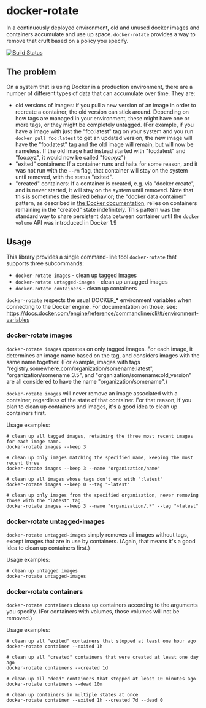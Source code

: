 #  docker-rotate

In a continuously deployed environment, old and unused docker images and containers accumulate and
use up space. `docker-rotate` provides a way to remove that cruft based on a policy you specify.

[![Build Status](https://travis-ci.org/locationlabs/docker-rotate.png)](https://travis-ci.org/locationlabs/docker-rotate)

## The problem

On a system that is using Docker in a production environment, there are a number of different types
of data that can accumulate over time. They are:
 - old versions of images: if you pull a new version of an image in order to recreate a container,
   the old version can stick around. Depending on how tags are managed in your environment, these
   might have one or more tags, or they might be completely untagged. (For example, if you have
   a image with just the "foo:latest" tag on your system and you run `docker pull foo:latest` to get
   an updated version, the new image will have the "foo:latest" tag and the old image will remain,
   but will now be nameless. If the old image had instead started with "foo:latest" and "foo:xyz",
   it would now be called "foo:xyz")
 - "exited" containers: If a container runs and halts for some reason, and it was not run with the
   `--rm` flag, that container will stay on the system until removed, with the status "exited".
 - "created" containers: If a container is created, e.g. via "docker create", and is never started,
   it will stay on the system until removed. Note that this is sometimes the desired behavior; the
   "docker data container" pattern, as described in
   [the Docker documentation](https://docs.docker.com/engine/tutorials/dockervolumes/#/creating-and-mounting-a-data-volume-container),
   relies on containers remaining in the "created" state indefinitely. This pattern was the standard
   way to share persistent data between container until the `docker volume` API was introduced in
   Docker 1.9

## Usage
This library provides a single command-line tool `docker-rotate` that supports three subcommands:
 - `docker-rotate images` - clean up tagged images
 - `docker-rotate untagged-images` - clean up untagged images
 - `docker-rotate containers` - clean up containers

`docker-rotate` respects the usual DOCKER_* environment variables when connecting to the Docker
engine. For documentation on those, see:
https://docs.docker.com/engine/reference/commandline/cli/#/environment-variables

### docker-rotate images
`docker-rotate images` operates on only tagged images. For each image, it determines an image name
based on the tag, and considers images with the same name together. (For example, images with tags
"registry.somewhere.com/organization/somename:latest", "organization/somename:3.5", and "organization/somename:old_version" are all considered to
have the name "organization/somename".)

`docker-rotate images` will never remove an image associated with a container, regardless of the state
of that container. For that reason, if you plan to clean up containers and images, it's a good idea
to clean up containers first.

Usage examples:

    # clean up all tagged images, retaining the three most recent images for each image name.
    docker-rotate images --keep 3

    # clean up only images matching the specified name, keeping the most recent three
    docker-rotate images --keep 3 --name "organization/name"

    # clean up all images whose tags don't end with ":latest"
    docker-rotate images --keep 0 --tag "~latest"

    # clean up only images from the specified organization, never removing those with the "latest" tag.
    docker-rotate images --keep 3 --name "organization/.*" --tag "~latest"

### docker-rotate untagged-images
`docker-rotate untagged-images` simply removes all images without tags, except images that are in
use by containers. (Again, that means it's a good idea to clean up containers first.)

Usage examples:

    # clean up untagged images
    docker-rotate untagged-images

### docker-rotate containers
`docker-rotate containers` cleans up containers according to the arguments you specify. (For
containers with volumes, those volumes will not be removed.)

Usage examples:

    # clean up all "exited" containers that stopped at least one hour ago
    docker-rotate container --exited 1h

    # clean up all "created" containers that were created at least one day ago
    docker-rotate containers --created 1d

    # clean up all "dead" containers that stopped at least 10 minutes ago
    docker-rotate containers --dead 10m

    # clean up containers in multiple states at once
    docker-rotate container --exited 1h --created 7d --dead 0

